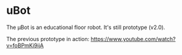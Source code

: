 # uBot

The μBot is an educational floor robot. It's still prototype (v2.0).

The previous prototype in action: https://www.youtube.com/watch?v=foBPmKi9ijA
